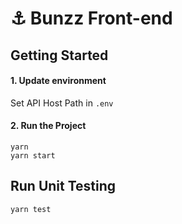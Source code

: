 # ⚓️ Bunzz Front-end

## Getting Started

#### 1. Update environment
Set API Host Path in `.env`

#### 2. Run the Project

```
yarn
yarn start
```

## Run Unit Testing 
```
yarn test
```